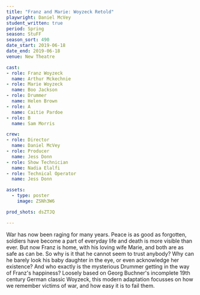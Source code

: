 ```yaml
---
title: "Franz and Marie: Woyzeck Retold"
playwright: Daniel McVey
student_written: true
period: Spring
season: StuFF
season_sort: 490
date_start: 2019-06-18
date_end: 2019-06-18
venue: New Theatre

cast:
- role: Franz Woyzeck
  name: Arthur Mckechnie
- role: Marie Woyzeck
  name: Boo Jackson
- role: Drummer
  name: Helen Brown
- role: A
  name: Caitie Pardoe
- role: B
  name: Sam Morris

crew:
- role: Director
  name: Daniel McVey
- role: Producer
  name: Jess Donn
- role: Show Technician
  name: Nadia Elalfi
- role: Technical Operator
  name: Jess Donn

assets:
  - type: poster
    image: ZSNh3W6

prod_shots: dsZTJQ

---
```


War has now been raging for many years. Peace is as good as forgotten, soldiers have become a part of everyday life and death is more visible than ever. But now Franz is home, with his loving wife Marie, and both are as safe as can be. So why is it that he cannot seem to trust anybody? Why can he barely look his baby daughter in the eye, or even acknowledge her existence? And who exactly is the mysterious Drummer getting in the way of Franz's happiness? Loosely based on Georg Buchner's incomplete 19th century German classic Woyzeck, this modern adaptation focusses on how we remember victims of war, and how easy it is to fail them.
